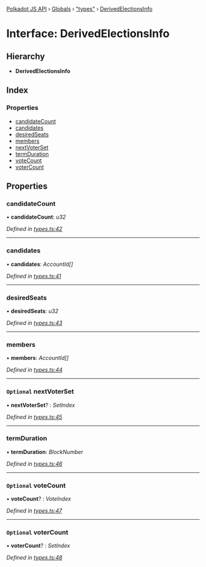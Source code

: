 [Polkadot JS API](../README.md) › [Globals](../globals.md) › ["types"](../modules/_types_.md) › [DerivedElectionsInfo](_types_.derivedelectionsinfo.md)

# Interface: DerivedElectionsInfo

## Hierarchy

* **DerivedElectionsInfo**

## Index

### Properties

* [candidateCount](_types_.derivedelectionsinfo.md#candidatecount)
* [candidates](_types_.derivedelectionsinfo.md#candidates)
* [desiredSeats](_types_.derivedelectionsinfo.md#desiredseats)
* [members](_types_.derivedelectionsinfo.md#members)
* [nextVoterSet](_types_.derivedelectionsinfo.md#optional-nextvoterset)
* [termDuration](_types_.derivedelectionsinfo.md#termduration)
* [voteCount](_types_.derivedelectionsinfo.md#optional-votecount)
* [voterCount](_types_.derivedelectionsinfo.md#optional-votercount)

## Properties

###  candidateCount

• **candidateCount**: *u32*

*Defined in [types.ts:42](https://github.com/polkadot-js/api/blob/7555a3a7ce/packages/api-derive/src/types.ts#L42)*

___

###  candidates

• **candidates**: *AccountId[]*

*Defined in [types.ts:41](https://github.com/polkadot-js/api/blob/7555a3a7ce/packages/api-derive/src/types.ts#L41)*

___

###  desiredSeats

• **desiredSeats**: *u32*

*Defined in [types.ts:43](https://github.com/polkadot-js/api/blob/7555a3a7ce/packages/api-derive/src/types.ts#L43)*

___

###  members

• **members**: *AccountId[]*

*Defined in [types.ts:44](https://github.com/polkadot-js/api/blob/7555a3a7ce/packages/api-derive/src/types.ts#L44)*

___

### `Optional` nextVoterSet

• **nextVoterSet**? : *SetIndex*

*Defined in [types.ts:45](https://github.com/polkadot-js/api/blob/7555a3a7ce/packages/api-derive/src/types.ts#L45)*

___

###  termDuration

• **termDuration**: *BlockNumber*

*Defined in [types.ts:46](https://github.com/polkadot-js/api/blob/7555a3a7ce/packages/api-derive/src/types.ts#L46)*

___

### `Optional` voteCount

• **voteCount**? : *VoteIndex*

*Defined in [types.ts:47](https://github.com/polkadot-js/api/blob/7555a3a7ce/packages/api-derive/src/types.ts#L47)*

___

### `Optional` voterCount

• **voterCount**? : *SetIndex*

*Defined in [types.ts:48](https://github.com/polkadot-js/api/blob/7555a3a7ce/packages/api-derive/src/types.ts#L48)*

